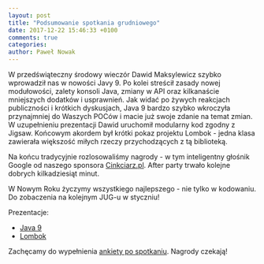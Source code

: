 ```yaml
---
layout: post
title: "Podsumowanie spotkania grudniowego"
date: 2017-12-22 15:46:33 +0100
comments: true
categories: 
author: Paweł Nowak
---
```



W przedświąteczny środowy wieczór Dawid Maksylewicz szybko wprowadził nas w nowości Javy 9. Po kolei streścił zasady nowej modułowości, 
zalety konsoli Java, zmiany w API oraz kilkanaście mniejszych dodatków i usprawnień. 
Jak widać po żywych reakcjach publiczności i krótkich dyskusjach, Java 9 bardzo szybko wkroczyła przynajmniej do Waszych POCów i macie już swoje zdanie na temat zmian. 
W uzupełnieniu prezentacji Dawid uruchomił modularny kod zgodny z Jigsaw. Końcowym akordem był krótki pokaz projektu Lombok - jedna klasa zawierała większość miłych rzeczy przychodzących z tą biblioteką.

Na końcu tradycyjnie rozlosowaliśmy nagrody - w tym inteligentny głośnik Google od naszego sponsora <a href="https://cinkciarz.pl" target="_blank">Cinkciarz.pl</a>. 
After party trwało kolejne dobrych kilkadziesiąt minut. 

W Nowym Roku życzymy wszystkiego najlepszego - nie tylko w kodowaniu. Do zobaczenia na kolejnym JUG-u w styczniu!

Prezentacje:
<ul>
<li><a href="/files/Java_9.pptx" target="_blank">Java 9</a></li>
<li><a href="/files/Lombok.pptx" target="_blank">Lombok</a></li>
</ul>

Zachęcamy do wypełnienia <a href="https://docs.google.com/forms/d/e/1FAIpQLSfJii9GrTMDk3-UDQPBRPI_b7-XIWxF6ptcUF_yz0eG9Sh7og/viewform?c=0&w=1" target="_blank">ankiety po spotkaniu</a>. Nagrody czekają!
